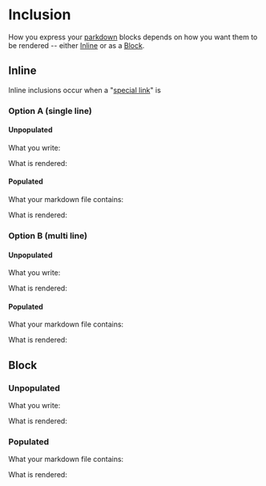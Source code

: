 # Inclusion

How you express your [parkdown]() blocks depends on how you want them to be rendered -- either [Inline](#inline) or as a [Block](#block).

## Inline

Inline inclusions occur when a "[special link]()" is

### Option A (single line)

#### Unpopulated

What you write:

[](./unpopulated/inline.single.md?tag=code)

What is rendered:

[](./unpopulated/inline.single.md?tag=quote)

#### Populated

What your markdown file contains:

[](./populated/inline.single.md?tag=code)

What is rendered:

[](./populated/inline.single.md?tag=quote)

### Option B (multi line)

#### Unpopulated

What you write:

[](./unpopulated/inline.multi.md?tag=code)

What is rendered:

[](./unpopulated/inline.multi.md?tag=quote)

#### Populated

What your markdown file contains:

[](./populated/inline.multi.md?tag=code)

What is rendered:

[](./populated/inline.multi.md?tag=quote)

## Block

### Unpopulated

What you write:

[](./unpopulated/block.md?tag=code)

What is rendered:

[](./unpopulated/block.md?tag=quote)


### Populated

What your markdown file contains:

[](./populated/block.md?tag=code)

What is rendered:

[](./populated/block.md?tag=quote)